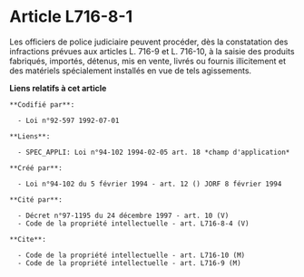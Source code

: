 # Article L716-8-1

Les officiers de police judiciaire peuvent procéder, dès la constatation des infractions prévues aux articles L. 716-9 et L.
716-10, à la saisie des produits fabriqués, importés, détenus, mis en vente, livrés ou fournis illicitement et des matériels
spécialement installés en vue de tels agissements.

**Liens relatifs à cet article**

	**Codifié par**:

	  - Loi n°92-597 1992-07-01

	**Liens**:

	  - SPEC_APPLI: Loi n°94-102 1994-02-05 art. 18 *champ d'application*

	**Créé par**:

	  - Loi n°94-102 du 5 février 1994 - art. 12 () JORF 8 février 1994

	**Cité par**:

	  - Décret n°97-1195 du 24 décembre 1997 - art. 10 (V)
	  - Code de la propriété intellectuelle - art. L716-8-4 (V)

	**Cite**:

	  - Code de la propriété intellectuelle - art. L716-10 (M)
	  - Code de la propriété intellectuelle - art. L716-9 (M)

